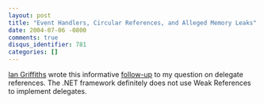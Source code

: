 ```yaml
---
layout: post
title: "Event Handlers, Circular References, and Alleged Memory Leaks"
date: 2004-07-06 -0800
comments: true
disqus_identifier: 781
categories: []
---
```

[Ian Griffiths](http://www.interact-sw.co.uk/) wrote this informative
[follow-up](http://www.interact-sw.co.uk/iangblog/2004/07/07/circulareventrefs)
to my question on delegate references. The .NET framework definitely
does not use Weak References to implement delegates.

